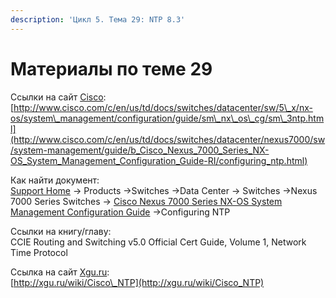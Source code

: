 ```yaml
---
description: 'Цикл 5. Тема 29: NTP 8.3'
---
```


# Материалы по теме 29

Ссылки на сайт [Cisco](http://www.cisco.com/):  
[http://www.cisco.com/c/en/us/td/docs/switches/datacenter/sw/5\_x/nx-os/system\_management/configuration/guide/sm\_nx\_os\_cg/sm\_3ntp.html](http://www.cisco.com/c/en/us/td/docs/switches/datacenter/nexus7000/sw/system-management/guide/b_Cisco_Nexus_7000_Series_NX-OS_System_Management_Configuration_Guide-RI/configuring_ntp.html)

Как найти документ:  
[Support Home](http://www.cisco.com/c/en/us/support/index.html) → Products →Switches →Data Center → Switches →Nexus 7000 Series Switches → [Cisco Nexus 7000 Series NX-OS System Management Configuration Guide](http://www.cisco.com/c/en/us/td/docs/switches/datacenter/nexus7000/sw/system-management/guide/b_Cisco_Nexus_7000_Series_NX-OS_System_Management_Configuration_Guide-RI.html) →Configuring NTP

Ссылки на книгу/главу:  
CCIE Routing and Switching v5.0 Official Cert Guide, Volume 1, Network Time Protocol

Ссылка на сайт [Xgu.ru](http://www.xgu.ru/):  
[http://xgu.ru/wiki/Cisco\_NTP](http://xgu.ru/wiki/Cisco_NTP)

